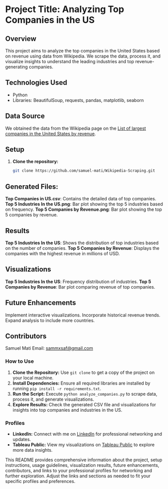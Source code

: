# Project Title: Analyzing Top Companies in the US

## Overview
This project aims to analyze the top companies in the United States based on revenue using data from Wikipedia. We scrape the data, process it, and visualize insights to understand the leading industries and top revenue-generating companies.

## Technologies Used
- Python
- Libraries: BeautifulSoup, requests, pandas, matplotlib, seaborn

## Data Source
We obtained the data from the Wikipedia page on the [List of largest companies in the United States by revenue](https://en.wikipedia.org/wiki/List_of_largest_companies_in_the_United_States_by_revenue).

## Setup
1. **Clone the repository:**
   ```bash
   git clone https://github.com/samuel-mati/Wikipedia-Scraping.git

## Generated Files:
**Top Companies in US.csv**: Contains the detailed data of top companies.
**Top 5 Industries In the US.png**: Bar plot showing the top 5 industries based on frequency.
**Top 5 Companies by Revenue.png**: Bar plot showing the top 5 companies by revenue.
## Results
**Top 5 Industries In the US**: Shows the distribution of top industries based on the number of companies.
**Top 5 Companies by Revenue**: Displays the companies with the highest revenue in millions of USD.

## Visualizations
**Top 5 Industries In the US**: Frequency distribution of industries.
**Top 5 Companies by Revenue**: Bar plot comparing revenue of top companies.

## Future Enhancements
Implement interactive visualizations.
Incorporate historical revenue trends.
Expand analysis to include more countries.

## Contributors
Samuel Mati
Email: sammxsaf@gmail.com



### How to Use
1. **Clone the Repository:** Use `git clone` to get a copy of the project on your local machine.
2. **Install Dependencies:** Ensure all required libraries are installed by running `pip install -r requirements.txt`.
3. **Run the Script:** Execute `python analyze_companies.py` to scrape data, process it, and generate visualizations.
4. **Explore Results:** Check the generated CSV file and visualizations for insights into top companies and industries in the US.

### Profiles
- **LinkedIn:** Connect with me on [LinkedIn](https://www.linkedin.com/in/samuel-mati-0752a2207/) for professional networking and updates.
- **Tableau Public:** View my visualizations on [Tableau Public](https://public.tableau.com/app/profile/samuel.mati/vizzes) to explore more data insights.

This README provides comprehensive information about the project, setup instructions, usage guidelines, visualization results, future enhancements, contributors, and links to your professional profiles for networking and further exploration. Adjust the links and sections as needed to fit your specific profiles and preferences.
